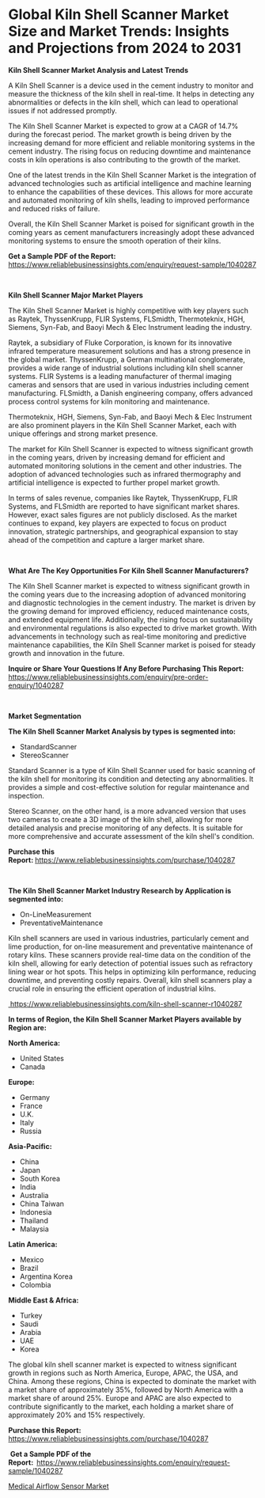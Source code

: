 <p><h1>Global Kiln Shell Scanner Market Size and Market Trends: Insights and Projections from 2024 to 2031</h1></p><p><strong>Kiln Shell Scanner Market Analysis and Latest Trends</strong></p>
<p><p>A Kiln Shell Scanner is a device used in the cement industry to monitor and measure the thickness of the kiln shell in real-time. It helps in detecting any abnormalities or defects in the kiln shell, which can lead to operational issues if not addressed promptly.</p><p>The Kiln Shell Scanner Market is expected to grow at a CAGR of 14.7% during the forecast period. The market growth is being driven by the increasing demand for more efficient and reliable monitoring systems in the cement industry. The rising focus on reducing downtime and maintenance costs in kiln operations is also contributing to the growth of the market.</p><p>One of the latest trends in the Kiln Shell Scanner Market is the integration of advanced technologies such as artificial intelligence and machine learning to enhance the capabilities of these devices. This allows for more accurate and automated monitoring of kiln shells, leading to improved performance and reduced risks of failure.</p><p>Overall, the Kiln Shell Scanner Market is poised for significant growth in the coming years as cement manufacturers increasingly adopt these advanced monitoring systems to ensure the smooth operation of their kilns.</p></p>
<p><strong>Get a Sample PDF of the Report:&nbsp;</strong> <a href="https://www.reliablebusinessinsights.com/enquiry/request-sample/1040287">https://www.reliablebusinessinsights.com/enquiry/request-sample/1040287</a></p>
<p>&nbsp;</p>
<p><strong>Kiln Shell Scanner Major Market Players</strong></p>
<p><p>The Kiln Shell Scanner Market is highly competitive with key players such as Raytek, ThyssenKrupp, FLIR Systems, FLSmidth, Thermoteknix, HGH, Siemens, Syn-Fab, and Baoyi Mech & Elec Instrument leading the industry. </p><p>Raytek, a subsidiary of Fluke Corporation, is known for its innovative infrared temperature measurement solutions and has a strong presence in the global market. ThyssenKrupp, a German multinational conglomerate, provides a wide range of industrial solutions including kiln shell scanner systems. FLIR Systems is a leading manufacturer of thermal imaging cameras and sensors that are used in various industries including cement manufacturing. FLSmidth, a Danish engineering company, offers advanced process control systems for kiln monitoring and maintenance.</p><p>Thermoteknix, HGH, Siemens, Syn-Fab, and Baoyi Mech & Elec Instrument are also prominent players in the Kiln Shell Scanner Market, each with unique offerings and strong market presence.</p><p>The market for Kiln Shell Scanner is expected to witness significant growth in the coming years, driven by increasing demand for efficient and automated monitoring solutions in the cement and other industries. The adoption of advanced technologies such as infrared thermography and artificial intelligence is expected to further propel market growth.</p><p>In terms of sales revenue, companies like Raytek, ThyssenKrupp, FLIR Systems, and FLSmidth are reported to have significant market shares. However, exact sales figures are not publicly disclosed. As the market continues to expand, key players are expected to focus on product innovation, strategic partnerships, and geographical expansion to stay ahead of the competition and capture a larger market share.</p></p>
<p>&nbsp;</p>
<p><strong>What Are The Key Opportunities For Kiln Shell Scanner Manufacturers?</strong></p>
<p><p>The Kiln Shell Scanner market is expected to witness significant growth in the coming years due to the increasing adoption of advanced monitoring and diagnostic technologies in the cement industry. The market is driven by the growing demand for improved efficiency, reduced maintenance costs, and extended equipment life. Additionally, the rising focus on sustainability and environmental regulations is also expected to drive market growth. With advancements in technology such as real-time monitoring and predictive maintenance capabilities, the Kiln Shell Scanner market is poised for steady growth and innovation in the future.</p></p>
<p><strong>Inquire or Share Your Questions If Any Before Purchasing This Report:</strong> <a href="https://www.reliablebusinessinsights.com/enquiry/pre-order-enquiry/1040287">https://www.reliablebusinessinsights.com/enquiry/pre-order-enquiry/1040287</a></p>
<p>&nbsp;</p>
<p><strong>Market Segmentation</strong></p>
<p><strong>The Kiln Shell Scanner Market Analysis by types is segmented into:</strong></p>
<p><ul><li>StandardScanner</li><li>StereoScanner</li></ul></p>
<p><p>Standard Scanner is a type of Kiln Shell Scanner used for basic scanning of the kiln shell for monitoring its condition and detecting any abnormalities. It provides a simple and cost-effective solution for regular maintenance and inspection. </p><p>Stereo Scanner, on the other hand, is a more advanced version that uses two cameras to create a 3D image of the kiln shell, allowing for more detailed analysis and precise monitoring of any defects. It is suitable for more comprehensive and accurate assessment of the kiln shell's condition.</p></p>
<p><strong>Purchase this Report:&nbsp;</strong><a href="https://www.reliablebusinessinsights.com/purchase/1040287">https://www.reliablebusinessinsights.com/purchase/1040287</a></p>
<p>&nbsp;</p>
<p><strong>The Kiln Shell Scanner Market Industry Research by Application is segmented into:</strong></p>
<p><ul><li>On-LineMeasurement</li><li>PreventativeMaintenance</li></ul></p>
<p><p>Kiln shell scanners are used in various industries, particularly cement and lime production, for on-line measurement and preventative maintenance of rotary kilns. These scanners provide real-time data on the condition of the kiln shell, allowing for early detection of potential issues such as refractory lining wear or hot spots. This helps in optimizing kiln performance, reducing downtime, and preventing costly repairs. Overall, kiln shell scanners play a crucial role in ensuring the efficient operation of industrial kilns.</p></p>
<p><a href="https://www.reliablebusinessinsights.com/kiln-shell-scanner-r1040287">&nbsp;https://www.reliablebusinessinsights.com/kiln-shell-scanner-r1040287</a></p>
<p><strong>In terms of Region, the Kiln Shell Scanner Market Players available by Region are:</strong></p>
<p>
    <p> <strong> North America: </strong>
        <ul>
            <li>United States</li>
            <li>Canada</li>
        </ul>
        </p> 
    <p> <strong> Europe: </strong>
        <ul>
            <li>Germany</li>
            <li>France</li>
            <li>U.K.</li>
            <li>Italy</li>
            <li>Russia</li>
        </ul>
        </p> 
    <p> <strong> Asia-Pacific: </strong>
        <ul>
            <li>China</li>
            <li>Japan</li>
            <li>South Korea</li>
            <li>India</li>
            <li>Australia</li>
            <li>China Taiwan</li>
            <li>Indonesia</li>
            <li>Thailand</li>
            <li>Malaysia</li>
        </ul>
        </p> 
    <p> <strong> Latin America: </strong>
        <ul>
            <li>Mexico</li>
            <li>Brazil</li>
            <li>Argentina Korea</li>
            <li>Colombia</li>
        </ul>
        </p> 
    <p> <strong> Middle East & Africa: </strong>
        <ul>
            <li>Turkey</li>
            <li>Saudi</li>
            <li>Arabia</li>
            <li>UAE</li>
            <li>Korea</li>
        </ul>
    </p>
    </p>
<p><p>The global kiln shell scanner market is expected to witness significant growth in regions such as North America, Europe, APAC, the USA, and China. Among these regions, China is expected to dominate the market with a market share of approximately 35%, followed by North America with a market share of around 25%. Europe and APAC are also expected to contribute significantly to the market, each holding a market share of approximately 20% and 15% respectively.</p></p>
<p><strong>Purchase this Report: </strong><a href="https://www.reliablebusinessinsights.com/purchase/1040287">https://www.reliablebusinessinsights.com/purchase/1040287</a></p>
<p>&nbsp;<strong>Get a Sample PDF of the Report:&nbsp;&nbsp;</strong><a href="https://www.reliablebusinessinsights.com/enquiry/request-sample/1040287">https://www.reliablebusinessinsights.com/enquiry/request-sample/1040287</a></p>
<p><strong></strong></p>
<p><p><a href="https://github.com/sifatuddin25/Market-Research-Report-List-1/blob/main/medical-airflow-sensor-market.md">Medical Airflow Sensor Market</a></p></p>